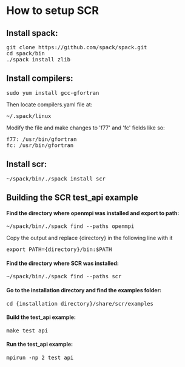 # How to setup SCR

## Install spack:

<pre>git clone https://github.com/spack/spack.git
cd spack/bin
./spack install zlib
</pre>

## Install compilers:

<pre>sudo yum install gcc-gfortran</pre>

Then locate compilers.yaml file at:
<pre>~/.spack/linux </pre>

Modify the file and make changes to 'f77' and 'fc' fields like so:
<pre>
f77: /usr/bin/gfortran
fc: /usr/bin/gfortran
</pre>

## Install scr:

<pre>~/spack/bin/./spack install scr</pre>

## Building the SCR test_api example

#### Find the directory where openmpi was installed and export to path:
<pre>
~/spack/bin/./spack find --paths openmpi
</pre>
Copy the output and replace {directory} in the following line with it
<pre>
export PATH={directory}/bin:$PATH
</pre>

#### Find the directory where SCR was installed:
<pre>~/spack/bin/./spack find --paths scr</pre>

#### Go to the installation directory and find the examples folder:
<pre>cd {installation directory}/share/scr/examples</pre>

#### Build the test_api example:
<pre>make test_api</pre>

#### Run the test_api example:
<pre>mpirun -np 2 test_api</pre>
